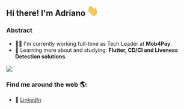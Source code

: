 
## Hi there! I'm Adriano <img src="https://github.com/Adrianogba/adrianogba/blob/main/Hi.gif" width="30px"></h2>

### Abstract

- 👨‍💻 I'm currently working full-time as Tech Leader at **Mob4Pay**.
- 🌱 Learning more about and studying: **Flutter, CD/CI and Liveness Detection solutions**.

<a href="https://github.com/anuraghazra/github-readme-stats">
    <img
      align="center"
      src="https://github-readme-stats.vercel.app/api/top-langs/?username=adrianogba&layout=compact"
    />
  </a>


### Find me around the web 🌎:
- 💼 <a href="https://www.linkedin.com/in/adriano-martins-de-pontes-b1b2a420/">LinkedIn</a>
